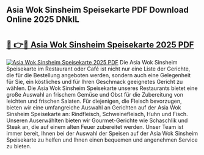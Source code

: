 ## Asia Wok Sinsheim Speisekarte PDF Download Online 2025 DNklL

# <h2><a href="http://gc96na5.nevu.top/?p=Asia+Wok+Sinsheim+Speisekarte">🔗 👉🔴 Asia Wok Sinsheim Speisekarte 2025 PDF</a></h2>

[![Asia Wok Sinsheim Speisekarte 2025 PDF](https://i.imgur.com/dBaPXMq.png)](http://gc96na5.nevu.top/?p=Asia+Wok+Sinsheim+Speisekarte)
Die Asia Wok Sinsheim Speisekarte im Restaurant oder Café ist nicht nur eine Liste der Gerichte, die für die Bestellung angeboten werden, sondern auch eine Gelegenheit für Sie, ein köstliches und für Ihren Geschmack geeignetes Gericht zu wählen. Die Asia Wok Sinsheim Speisekarte unseres Restaurants bietet eine große Auswahl an frischem Gemüse und Obst für die Zubereitung von leichten und frischen Salaten. Für diejenigen, die Fleisch bevorzugen, bieten wir eine umfangreiche Auswahl an Gerichten auf der Asia Wok Sinsheim Speisekarte an: Rindfleisch, Schweinefleisch, Huhn und Fisch. Unseren Auserwählten bieten wir Gourmet-Gerichte wie Schaschlik und Steak an, die auf einem alten Feuer zubereitet werden. Unser Team ist immer bereit, Ihnen bei der Auswahl der Speisen auf der Asia Wok Sinsheim Speisekarte zu helfen und Ihnen einen bequemen und angenehmen Service zu bieten.
